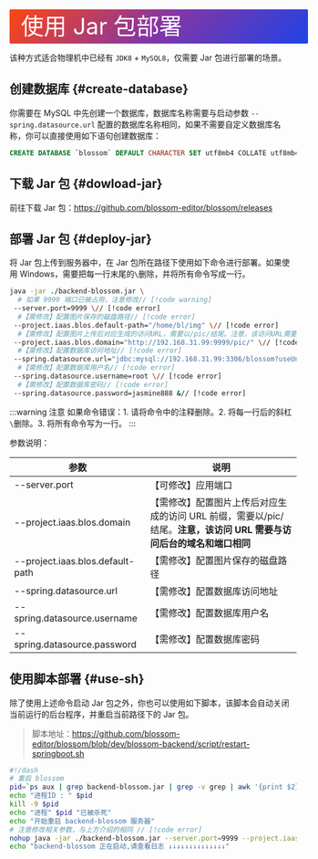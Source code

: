 <script setup lang="ts">
import { onMounted } from 'vue'
import { info } from '../../scripts/stat-api'

onMounted(() => {
  info()
})
</script>

<div class="jar">
使用 Jar 包部署
</div>

该种方式适合物理机中已经有 `JDK8` + `MySQL8`，仅需要 Jar 包进行部署的场景。

## 创建数据库 {#create-database}

你需要在 MySQL 中先创建一个数据库，数据库名称需要与启动参数 `--spring.datasource.url` 配置的数据库名称相同，如果不需要自定义数据库名称，你可以直接使用如下语句创建数据库：

```sql
CREATE DATABASE `blossom` DEFAULT CHARACTER SET utf8mb4 COLLATE utf8mb4_bin;
```

## 下载 Jar 包 {#dowload-jar}

前往下载 Jar 包：https://github.com/blossom-editor/blossom/releases

## 部署 Jar 包 {#deploy-jar}

将 Jar 包上传到服务器中，在 Jar 包所在路径下使用如下命令进行部署。如果使用 Windows，需要把每一行末尾的`\`删除，并将所有命令写成一行。

```bash
java -jar ./backend-blossom.jar \
  # 如果 9999 端口已被占用，注意修改// [!code warning]
 --server.port=9999 \// [!code error]
  #【需修改】配置图片保存的磁盘路径// [!code error]
 --project.iaas.blos.default-path="/home/bl/img" \// [!code error]
  #【需修改】配置图片上传后对应生成的访问URL，需要以/pic/结尾。注意，该访问URL需要与访问后台的域名和端口相同 // [!code error]
 --project.iaas.blos.domain="http://192.168.31.99:9999/pic/" \// [!code error]
  #【需修改】配置数据库访问地址// [!code error]
 --spring.datasource.url="jdbc:mysql://192.168.31.99:3306/blossom?useUnicode=true&characterEncoding=utf-8&allowPublicKeyRetrieval=true&allowMultiQueries=true&useSSL=false&&serverTimezone=GMT%2B8" \// [!code error]
  #【需修改】配置数据库用户名// [!code error]
 --spring.datasource.username=root \// [!code error]
  #【需修改】配置数据库密码// [!code error]
 --spring.datasource.password=jasmine888 &// [!code error]
```

:::warning 注意
如果命令错误：1. 请将命令中的注释删除。2. 将每一行后的斜杠`\`删除。3. 将所有命令写为一行。
:::

参数说明：

| 参数                             | 说明                                                                                                                  |
| -------------------------------- | --------------------------------------------------------------------------------------------------------------------- |
| --server.port                    | 【可修改】应用端口                                                                                                    |
| --project.iaas.blos.domain       | 【需修改】配置图片上传后对应生成的访问 URL 前缀，需要以/pic/结尾。**注意，该访问 URL 需要与访问后台的域名和端口相同** |
| --project.iaas.blos.default-path | 【需修改】配置图片保存的磁盘路径                                                                                      |
| --spring.datasource.url          | 【需修改】配置数据库访问地址                                                                                          |
| --spring.datasource.username     | 【需修改】配置数据库用户名                                                                                            |
| --spring.datasource.password     | 【需修改】配置数据库密码                                                                                              |

## 使用脚本部署 {#use-sh}

除了使用上述命令启动 Jar 包之外，你也可以使用如下脚本，该脚本会自动关闭当前运行的后台程序，并重启当前路径下的 Jar 包。

> 脚本地址：https://github.com/blossom-editor/blossom/blob/dev/blossom-backend/script/restart-springboot.sh

```bash
#!/dash
# 重启 blossom
pid=`ps aux | grep backend-blossom.jar | grep -v grep | awk '{print $2}'`
echo "进程ID : " $pid
kill -9 $pid
echo "进程" $pid "已被杀死"
echo "开始重启 backend-blossom 服务器"
# 注意修改相关参数，与上方介绍的相同 // [!code error]
nohup java -jar ./backend-blossom.jar --server.port=9999 --project.iaas.blos.domain="http://192.168.31.99:9999/pic/" --spring.datasource.url="jdbc:mysql://192.168.31.99:3306/blossom?useUnicode=true&characterEncoding=utf-8&allowPublicKeyRetrieval=true&allowMultiQueries=true&useSSL=false&&serverTimezone=GMT%2B8" --spring.datasource.username=root --spring.datasource.password=jasmine888 &
echo "backend-blossom 正在启动,请查看日志 ↓↓↓↓↓↓↓↓↓↓↓↓↓↓"
```

<!--@include: ./backend-after-check.md-->

<!--@include: ./backend-after-download.md-->

<style scoped>
.jar {
  width:100%;
  height:60px;
  color: #fff;
  background-image:linear-gradient(135deg,#FE4612 0%,#8536A5 50%,#2042E6 100%);
  font-size: 40px;
  line-height: 60px;
  padding-left:20px;
  border-radius: 2px;
}
</style>
